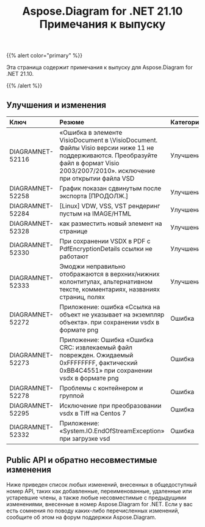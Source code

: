 ﻿---
title: Aspose.Diagram for .NET 21.10 Примечания к выпуску
type: docs
weight: 3
url: /ru/net/aspose-diagram-for-net-21-10-release-notes/
---
{{% alert color="primary" %}} 

Эта страница содержит примечания к выпуску для Aspose.Diagram for .NET 21.10.

{{% /alert %}} 
## **Улучшения и изменения**

|**Ключ**|**Резюме**|**Категория**|
|:- |:- |:- |
|DIAGRAMNET-52116|«Ошибка в элементе VisioDocument в \VisioDocument. Файлы Visio версии ниже 11 не поддерживаются. Преобразуйте файл в формат Visio 2003/2007/2010». исключение при открытии файла VSD|Улучшение|
|DIAGRAMNET-52258|График показан сдвинутым после экспорта [ПРОДОЛЖ.]|Улучшение|
|DIAGRAMNET-52284|[Linux] VDW, VSS, VST рендеринг пустым на IMAGE/HTML|Улучшение|
|DIAGRAMNET-52328|как разместить новый элемент на странице|Улучшение|
|DIAGRAMNET-52330|При сохранении VSDX в PDF с PdfEncryptionDetails ссылки не работают|Улучшение|
|DIAGRAMNET-52333|Эмоджи неправильно отображаются в верхних/нижних колонтитулах, альтернативном тексте, комментариях, названиях страниц, полях|Улучшение|
|DIAGRAMNET-52272|Приложение: ошибка «Ссылка на объект не указывает на экземпляр объекта». при сохранении vsdx в формате png|Ошибка|
|DIAGRAMNET-52273|Приложение: Ошибка «Ошибка CRC: извлекаемый файл поврежден. Ожидаемый 0xFFFFFFFF, фактический 0xBB4C4551» при сохранении vsdx в формате png|Ошибка|
|DIAGRAMNET-52278|Проблемы с контейнером и группой|Ошибка|
|DIAGRAMNET-52295|Исключение при преобразовании vsdx в Tiff на Centos 7|Ошибка|
|DIAGRAMNET-52332|Приложение: «System.IO.EndOfStreamException» при загрузке vsd|Ошибка|


## **Public API и обратно несовместимые изменения**
Ниже приведен список любых изменений, внесенных в общедоступный номер API, таких как добавленные, переименованные, удаленные или устаревшие члены, а также любые несовместимые с предыдущими изменениями, внесенные в номер Aspose.Diagram for .NET. Если у вас есть сомнения по поводу каких-либо перечисленных изменений, сообщите об этом на форум поддержки Aspose.Diagram.





